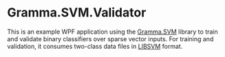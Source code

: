 # Gramma.SVM.Validator
This is an example WPF application using the [Gramma.SVM](https://github.com/grammophone/Gramma.SVM) library to train and validate binary classifiers over sparse vector inputs. For training and validation, it consumes two-class data files in [LIBSVM](https://github.com/cjlin1/libsvm) format.

